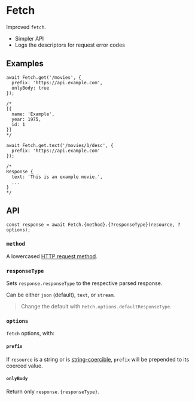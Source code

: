 # Fetch

Improved `fetch`.
- Simpler API
- Logs the descriptors for request error codes


## Examples

```JS
await Fetch.get('/movies', {
  prefix: 'https://api.example.com',
  onlyBody: true
});

/*
[{
  name: 'Example',
  year: 1975,
  id: 1
}]
*/
```

```JS
await Fetch.get.text('/movies/1/desc', {
  prefix: 'https://api.example.com'
});

/*
Response {
  text: 'This is an example movie.',
  ...
}
*/
```


## API

```JS
const response = await Fetch.{method}.{?responseType}(resource, ?options);
```

### `method`

A lowercased [HTTP request method].

### `responseType`

Sets `response.responseType` to the respective parsed response.

Can be either `json` (default), `text`, or `stream`.

> Change the default with `Fetch.options.defaultResponseType`.

### `options`

`fetch` options, with:

#### `prefix`

If `resource` is a string or is [string-coercible], `prefix` will be prepended to its coerced value.

#### `onlyBody`

Return only `response.{responseType}`.


[HTTP request method]: https://developer.mozilla.org/en-US/docs/Web/HTTP/Methods
[string-coercible]: https://developer.mozilla.org/en-US/docs/Web/JavaScript/Reference/Global_Objects/String#string_coercion

